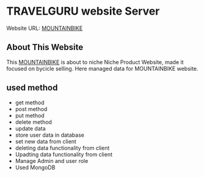 # TRAVELGURU website Server

Website URL: [MOUNTAINBIKE](https://mountain-bike-m.web.app)

## About This Website
This [MOUNTAINBIKE](https://mountain-bike-m.web.app) is about to niche Niche Product Website, made it focused on bycicle selling. Here managed  data for MOUNTAINBIKE website.

## used method
- get method
- post method
- put method
- delete method
- update data
- store user data in database
- set new data from client
- deleting data functionality from client
- Upadting data functionality from client
- Manage Admin and user role
- Used MongoDB
